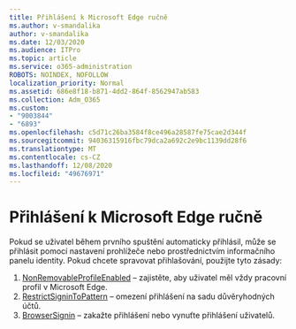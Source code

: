 ```yaml
---
title: Přihlášení k Microsoft Edge ručně
ms.author: v-smandalika
author: v-smandalika
ms.date: 12/03/2020
ms.audience: ITPro
ms.topic: article
ms.service: o365-administration
ROBOTS: NOINDEX, NOFOLLOW
localization_priority: Normal
ms.assetid: 686e8f18-b871-4dd2-864f-8562947ab583
ms.collection: Adm_O365
ms.custom:
- "9003844"
- "6893"
ms.openlocfilehash: c5d71c26ba3584f8ce496a28587fe75cae2d344f
ms.sourcegitcommit: 94036315916fbc79dca2a692c2e9bc1139dd28f6
ms.translationtype: MT
ms.contentlocale: cs-CZ
ms.lasthandoff: 12/08/2020
ms.locfileid: "49676971"
---
```

# <a name="sign-in-to-microsoft-edge-manually"></a>Přihlášení k Microsoft Edge ručně

Pokud se uživatel během prvního spuštění automaticky přihlásil, může se přihlásit pomocí nastavení prohlížeče nebo prostřednictvím informačního panelu identity. Pokud chcete spravovat přihlašování, použijte tyto zásady:

1. [NonRemovableProfileEnabled](https://docs.microsoft.com/deployedge/microsoft-edge-policies#nonremovableprofileenabled) – zajistěte, aby uživatel měl vždy pracovní profil v Microsoft Edge.
2. [RestrictSigninToPattern](https://docs.microsoft.com/deployedge/microsoft-edge-policies#restrictsignintopattern) – omezení přihlášení na sadu důvěryhodných účtů.
3. [BrowserSignin](https://docs.microsoft.com/deployedge/microsoft-edge-policies#browsersignin) – zakažte přihlášení nebo vynuťte přihlášení uživatelů.

